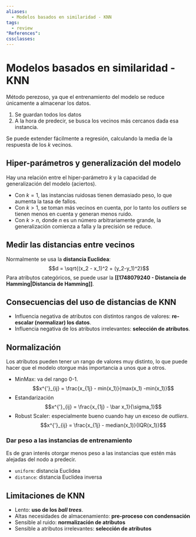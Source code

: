 ```yaml
---
aliases:
  - Modelos basados en similaridad - KNN
tags:
  - review
"References":
cssclasses:
---
```

# Modelos basados en similaridad - KNN

Método perezoso, ya que el entrenamiento del modelo se reduce únicamente a almacenar los datos.

1. Se guardan todos los datos
2. A la hora de predecir, se busca los vecinos más cercanos dada esa instancia.

Se puede extender fácilmente a regresión, calculando la media de la respuesta de los $k$ vecinos.

## Hiper-parámetros y generalización del modelo

Hay una relación entre el hiper-parámetro $k$ y la capacidad de generalización del modelo (aciertos).

- Con $k=1$, las instancias ruidosas tienen demasiado peso, lo que aumenta la tasa de fallos.
- Con $k>1$, se toman más vecinos en cuenta, por lo tanto los *outliers* se tienen menos en cuenta y generan menos ruido.
- Con $k > n$, donde $n$ es un número arbitrariamente grande, la generalización comienza a falla y la precisión se reduce.

## Medir las distancias entre vecinos

Normalmente se usa la **distancia Euclidea**:
$$d = \sqrt{(x_2 - x_1)^2  + (y_2-y_1)^2}$$
Para atributos categóricos, se puede usar la **[[1748079240 - Distancia de Hamming|Distancia de Hamming]]**.

## Consecuencias del uso de distancias de KNN

- Influencia negativa de atributos con distintos rangos de valores: **re-escalar (normalizar) los datos**.
- Influencia negativa de los atributos irrelevantes: **selección de atributos**.

## Normalización

Los atributos pueden tener un rango de valores muy distinto, lo que puede hacer que el modelo otorgue más importancia a unos que a otros.

- MinMax: va del rango 0-1.
$$x^{'}_{ij} = \frac{x_{1j} - min(x_1)}{max(x_1) -min(x_1)}$$
- Estandarización
$$x^{'}_{ij} = \frac{x_{1j} - \bar x_1}{\sigma_1}$$
- Robust Scaler: especialmente bueno cuando hay un exceso de *outliers*. 
$$x^{'}_{ij} = \frac{x_{1j} - median(x_1)}{IQR(x_1)}$$

### Dar peso a las instancias de entrenamiento

Es de gran interés otorgar menos peso a las instancias que estén más alejadas del nodo a predecir. 
- `uniform`: distancia Euclidea
- `distance`: distancia Euclidea inversa

## Limitaciones de KNN

- Lento: **uso de los *ball trees***.
- Altas necesidades de almacenamiento: **pre-proceso con condensación**
- Sensible al ruido: **normalización de atributos**
- Sensible a atributos irrelevantes: **selección de atributos**